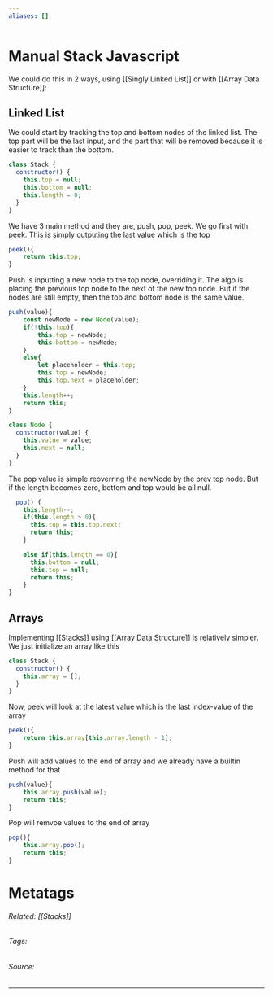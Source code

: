 ```yaml
---
aliases: []
---
```

# Manual Stack Javascript
We could do this in 2 ways, using [[Singly Linked List]] or with [[Array Data Structure]]:

## Linked List

We could start by tracking the top and bottom nodes of the linked list. The top part will be the last input, and the part that will be removed because it is easier to track than the bottom.
```js
class Stack {
  constructor() {
    this.top = null;
    this.bottom = null;
    this.length = 0;
  }
}
```

We have 3 main method and they are, push, pop, peek. We go first with peek. This is simply outputing the last value which is the top
```js
peek(){
	return this.top;
}
```

Push is inputting a new node to the top node, overriding it. The algo is placing the previous top node to the next of the new top node. But if the nodes are still empty, then the top and bottom node is the same value.
```js
push(value){
	const newNode = new Node(value);
	if(!this.top){
		this.top = newNode;
		this.bottom = newNode;
	}
	else{
		let placeholder = this.top;
		this.top = newNode;
		this.top.next = placeholder;
	}
	this.length++;
	return this;
}
```

```js
class Node {
  constructor(value) {
    this.value = value;
    this.next = null;
  }
}
```

The pop value is simple reoverring the newNode by the prev top node. But if the length becomes zero, bottom and top would be all null. 
```js
  pop() {
    this.length--;
    if(this.length > 0){
      this.top = this.top.next;
      return this;
    }

    else if(this.length == 0){
      this.bottom = null;
      this.top = null;
      return this;
    }
}
```


## Arrays

Implementing [[Stacks]] using [[Array Data Structure]] is relatively simpler. We just initialize an array like this
```js
class Stack {
  constructor() {
    this.array = [];
  }
}
```

Now, peek will look at the latest value which is the last index-value of the array
```js
peek(){
	return this.array[this.array.length - 1];
}
```

Push will add values to the end of array and we already have a builtin method for that
```js
push(value){
	this.array.push(value);
	return this;
}
```

Pop will remvoe values to the end of array
```js
pop(){
	this.array.pop();
	return this;
}
```


# Metatags
###### Related: [[Stacks]]
###### Tags: 
###### Source: 

---